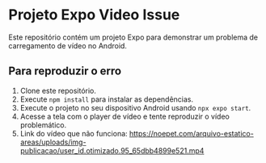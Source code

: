 # Projeto Expo Video Issue

Este repositório contém um projeto Expo para demonstrar um problema de carregamento de vídeo no Android.

## Para reproduzir o erro

1. Clone este repositório.
2. Execute `npm install` para instalar as dependências.
3. Execute o projeto no seu dispositivo Android usando `npx expo start`.
4. Acesse a tela com o player de vídeo e tente reproduzir o vídeo problemático.
5. Link do vídeo que não funciona: https://noepet.com/arquivo-estatico-areas/uploads/img-publicacao/user_id.otimizado.95_65dbb4899e521.mp4
